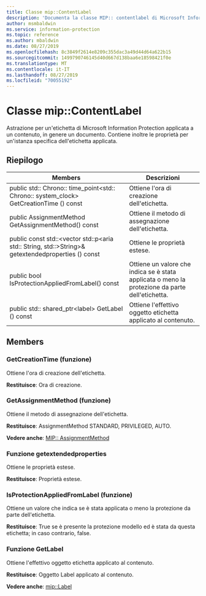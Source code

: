 ```yaml
---
title: Classe mip::ContentLabel
description: 'Documenta la classe MIP:: contentlabel di Microsoft Information Protection (MIP) SDK.'
author: msmbaldwin
ms.service: information-protection
ms.topic: reference
ms.author: mbaldwin
ms.date: 08/27/2019
ms.openlocfilehash: 8c3849f2614e8209c355dac3a49d44d64a622b15
ms.sourcegitcommit: 1499790746145d40d667d138baa6e18598421f0e
ms.translationtype: MT
ms.contentlocale: it-IT
ms.lasthandoff: 08/27/2019
ms.locfileid: "70055192"
---
```

# <a name="class-mipcontentlabel"></a>Classe mip::ContentLabel 
Astrazione per un'etichetta di Microsoft Information Protection applicata a un contenuto, in genere un documento.
Contiene inoltre le proprietà per un'istanza specifica dell'etichetta applicata.
  
## <a name="summary"></a>Riepilogo
 Members                        | Descrizioni                                
--------------------------------|---------------------------------------------
public std:: Chrono:: time_point\<std:: Chrono:: system_clock\> GetCreationTime () const  |  Ottiene l'ora di creazione dell'etichetta.
public AssignmentMethod GetAssignmentMethod() const  |  Ottiene il metodo di assegnazione dell'etichetta.
public const std::\<vector std::p\<aria std:: String, std::\>String\>& getextendedproperties () const  |  Ottiene le proprietà estese.
public bool IsProtectionAppliedFromLabel() const  |  Ottiene un valore che indica se è stata applicata o meno la protezione da parte dell'etichetta.
public std:: shared_ptr\<label\> GetLabel () const  |  Ottiene l'effettivo oggetto etichetta applicato al contenuto.
  
## <a name="members"></a>Members
  
### <a name="getcreationtime-function"></a>GetCreationTime (funzione)
Ottiene l'ora di creazione dell'etichetta.

  
**Restituisce**: Ora di creazione.
  
### <a name="getassignmentmethod-function"></a>GetAssignmentMethod (funzione)
Ottiene il metodo di assegnazione dell'etichetta.

  
**Restituisce**: AssignmentMethod STANDARD, PRIVILEGED, AUTO. 
  
**Vedere anche**: [MIP:: AssignmentMethod](mip-enums-and-structs.md#assignmentmethod-enum)
  
### <a name="getextendedproperties-function"></a>Funzione getextendedproperties
Ottiene le proprietà estese.

  
**Restituisce**: Proprietà estese.
  
### <a name="isprotectionappliedfromlabel-function"></a>IsProtectionAppliedFromLabel (funzione)
Ottiene un valore che indica se è stata applicata o meno la protezione da parte dell'etichetta.

  
**Restituisce**: True se è presente la protezione modello ed è stata da questa etichetta; in caso contrario, false.
  
### <a name="getlabel-function"></a>Funzione GetLabel
Ottiene l'effettivo oggetto etichetta applicato al contenuto.

  
**Restituisce**: Oggetto Label applicato al contenuto. 
  
**Vedere anche**: [mip::Label](class_mip_label.md)